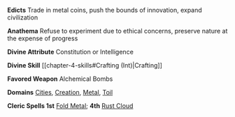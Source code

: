**Edicts** Trade in metal coins, push the bounds of innovation, expand civilization

**Anathema** Refuse to experiment due to ethical concerns, preserve nature at the expense of progress

**Divine Attribute** Constitution or Intelligence

**Divine Skill** [[chapter-4-skills#Crafting (Int)|Crafting]]

**Favored Weapon** Alchemical Bombs

**Domains** [Cities](https://2e.aonprd.com/Domains.aspx?ID=3), [Creation](https://2e.aonprd.com/Domains.aspx?ID=5), [Metal](https://2e.aonprd.com/Domains.aspx?ID=62), [Toil](https://2e.aonprd.com/Domains.aspx?ID=61)

**Cleric Spells 1st** [Fold Metal](https://2e.aonprd.com/Spells.aspx?ID=1371); **4th** [Rust Cloud](https://2e.aonprd.com/Spells.aspx?ID=1377)